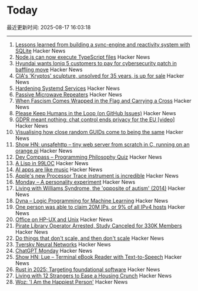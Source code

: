 # Today

最近更新时间: 2025-08-17 16:03:18

--- 
1. [Lessons learned from building a sync-engine and reactivity system with SQLite](https://www.finkelstein.fr/sqlite-sync-engine-with-reactivity) Hacker News
2. [Node.js can now execute TypeScript files](https://nodejs.org/en/blog/release/v22.18.0) Hacker News
3. [Hyundai wants loniq 5 customers to pay for cybersecurity patch in baffling move](https://www.neowin.net/news/hyundai-wants-ioniq-5-customers-to-pay-for-cybersecurity-patch-in-baffling-move/) Hacker News
4. [CIA's 'Kryptos' sculpture, unsolved for 35 years, is up for sale](https://www.washingtonpost.com/entertainment/art/2025/08/14/kryptos-code-k4-solution-jim-sanborn-auction) Hacker News
5. [Hardening Systemd Services](https://us.jlcarveth.dev/post/hardening-systemd.md) Hacker News
6. [Passive Microwave Repeaters](https://computer.rip/2025-08-16-passive-microwave-repeaters.html) Hacker News
7. [When Fascism Comes Wrapped in the Flag and Carrying a Cross](https://wisewolfmedia.substack.com/p/it-cant-happen-here-sinclair-lewis) Hacker News
8. [Please Keep Humans in the Loop (on GitHub Issues)](https://github.com/microsoft/vscode/issues/261976) Hacker News
9. [GDPR meant nothing: chat control ends privacy for the EU [video]](https://www.youtube.com/watch?v=3NyUgv6dpJc) Hacker News
10. [Visualising how close random GUIDs come to being the same](https://www.guidsmash.com) Hacker News
11. [Show HN: unsafehttp – tiny web server from scratch in C, running on an orange pi](http://unsafehttp.benren.au) Hacker News
12. [Dev Compass – Programming Philosophy Quiz](https://treeform.github.io/devcompas/) Hacker News
13. [A Lisp in 99LOC](https://github.com/Robert-van-Engelen/tinylisp) Hacker News
14. [AI apps are like music](https://aimode.substack.com/p/ai-apps-are-like-music) Hacker News
15. [Apple's new Processor Trace instrument is incredible](https://victorwynne.com/processor-trace-instrument/) Hacker News
16. [Monday – A personality experiment](https://chatgpt.com/g/g-67ec3b78892481918c89067962526695-monday) Hacker News
17. [Living with Williams Syndrome, the 'opposite of autism' (2014)](https://www.bbc.com/news/health-26888280) Hacker News
18. [Dyna – Logic Programming for Machine Learning](https://dyna.org/) Hacker News
19. [One person was able to claim 20M IPs, or 9% of all IPv4 hosts](https://lists.nanog.org/archives/list/nanog@lists.nanog.org/thread/MMCCEQKA4UPGGWFWEBWLYKHTYCAOQIZS/#MMCCEQKA4UPGGWFWEBWLYKHTYCAOQIZS) Hacker News
20. [Office on HP-UX and Unix](https://www.openpa.net/hp-ux_office.html) Hacker News
21. [Pirate Library Operator Arrested, Study Canceled for 330K Members](https://torrentfreak.com/pirate-library-operator-arrested-study-canceled-for-330k-members-250814/) Hacker News
22. [Do things that don't scale, and then don't scale](https://derwiki.medium.com/do-things-that-dont-scale-and-then-don-t-scale-9fd2cd7e2156) Hacker News
23. [Tversky Neural Networks](https://gonzoml.substack.com/p/tversky-neural-networks) Hacker News
24. [ChatGPT Monday](https://chatgpt.com/g/g-67ec3b78892481918c89067962526695-monday) Hacker News
25. [Show HN: Lue – Terminal eBook Reader with Text-to-Speech](https://github.com/superstarryeyes/lue) Hacker News
26. [Rust in 2025: Targeting foundational software](https://smallcultfollowing.com/babysteps/blog/2025/03/10/rust-2025-intro/) Hacker News
27. [Living with 12 Strangers to Ease a Housing Crunch](http://www.bloomberg.com/news/articles/2025-08-15/cohousing-in-europe-is-helping-ease-the-housing-crunch) Hacker News
28. [Woz: 'I Am the Happiest Person'](https://daringfireball.net/linked/2025/08/15/woz-on-slashdot) Hacker News
